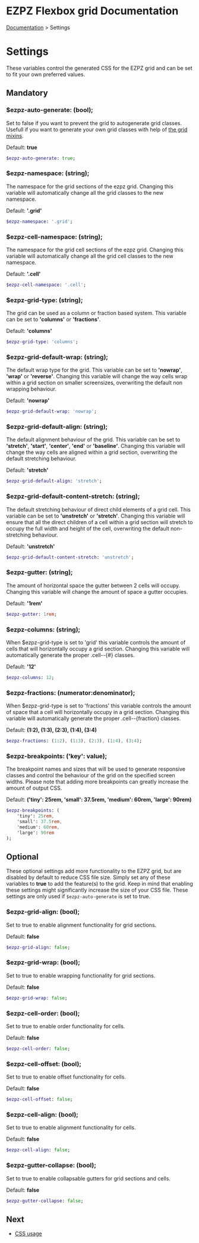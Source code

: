# EZPZ Flexbox grid Documentation

[Documentation](docs.md) > Settings

# Settings
These variables control the generated CSS for the EZPZ grid and can be set to fit your own preferred values.

## Mandatory

### $ezpz-auto-generate: (bool);

Set to false if you want to prevent the grid to autogenerate grid classes. Usefull if you want to generate your own grid classes with help of [the grid mixins](mixins.md).

Default: **true**

```sass
$ezpz-auto-generate: true;
```

### $ezpz-namespace: (string);

The namespace for the grid sections of the ezpz grid. Changing this variable will automatically change all the grid classes to the new namespace.

Default: **'.grid'**

```sass
$ezpz-namespace: '.grid';
```

### $ezpz-cell-namespace: (string);

The namespace for the grid cell sections of the ezpz grid. Changing this variable will automatically change all the grid cell classes to the new namespace.

Default: **'.cell'**

```sass
$ezpz-cell-namespace: '.cell';
```

### $ezpz-grid-type: (string);

The grid can be used as a column or fraction based system. This variable can be set to **'columns'** or **'fractions'**.

Default: **'columns'**

```sass
$ezpz-grid-type: 'columns';
```

### $ezpz-grid-default-wrap: (string);

The default wrap type for the grid. This variable can be set to **'nowrap'**, **'wrap'** or **'reverse'**. Changing this variable will change the way cells wrap within a grid section on smaller screensizes, overwriting the default non wrapping behaviour.


Default: **'nowrap'**

```sass
$ezpz-grid-default-wrap: 'nowrap';
```

### $ezpz-grid-default-align: (string);

The default alignment behaviour of the grid. This variable can be set to **'stretch'**, **'start'**, **'center'**, **'end'** or **'baseline'**. Changing this variable will change the way cells are aligned within a grid section, overwriting the default stretching behaviour.


Default: **'stretch'**

```sass
$ezpz-grid-default-align: 'stretch';
```

### $ezpz-grid-default-content-stretch: (string);

The default stretching behaviour of direct child elements of a grid cell. This variable can be set to **'unstretch'** or **'stretch'**. Changing this variable will ensure that all the direct children of a cell  within a grid section will stretch to occupy the full width and height of the cell, overwriting the default non-stretching behaviour.


Default: **'unstretch'**

```sass
$ezpz-grid-default-content-stretch: 'unstretch';
```

### $ezpz-gutter: (string);

The amount of horizontal space the gutter between 2 cells will occupy. Changing this variable will change the amount of space a gutter occupies.

Default: **'1rem'**

```sass
$ezpz-gutter: 1rem;
```

### $ezpz-columns: (string);

When $ezpz-grid-type is set to 'grid' this variable controls the amount of cells that will horizontally occupy a grid section. Changing this variable will automatically generate the proper .cell--{#} classes.

Default: **'12'**

```sass
$ezpz-columns: 12;
```

### $ezpz-fractions: (numerator:denominator);

When $ezpz-grid-type is set to 'fractions' this variable controls the amount of space that a cell will horizontally occupy in a grid section. Changing this variable will automatically generate the proper .cell--{fraction} classes.

Default: **(1:2), (1:3), (2:3), (1:4), (3:4)**

```sass
$ezpz-fractions: (1:2), (1:3), (2:3), (1:4), (3:4);
```

### $ezpz-breakpoints: ('key': value);

The breakpoint names and sizes that will be used to generate responsive classes and control the behaviour of the grid on the specified screen widths. Please note that adding more breakpoints can greatly increase the amount of output CSS.

Default: **('tiny': 25rem, 'small': 37.5rem, 'medium': 60rem, 'large': 90rem)**

```sass
$ezpz-breakpoints: (
    'tiny': 25rem,
    'small': 37.5rem,
    'medium': 60rem,
    'large': 90rem
);
```

## Optional
These optional settings add more functionality to the EZPZ grid, but are disabled by default to reduce CSS file size. Simply set any of these variables to **true** to add the feature(s) to the grid. Keep in mind that enabling these settings might significantly increase the size of your CSS file. These settings are only used if ```$ezpz-auto-generate``` is set to true.

### $ezpz-grid-align: (bool);

Set to true to enable alignment functionality for grid sections.

Default: **false**

```sass
$ezpz-grid-align: false;
```

### $ezpz-grid-wrap: (bool);

Set to true to enable wrapping functionality for grid sections.

Default: **false**

```sass
$ezpz-grid-wrap: false;
```

### $ezpz-cell-order: (bool);

Set to true to enable order functionality for cells.

Default: **false**

```sass
$ezpz-cell-order: false;
```

### $ezpz-cell-offset: (bool);

Set to true to enable offset functionality for cells.

Default: **false**

```sass
$ezpz-cell-offset: false;
```

### $ezpz-cell-align: (bool);

Set to true to enable alignment functionality for cells.

Default: **false**

```sass
$ezpz-cell-align: false;
```

### $ezpz-gutter-collapse: (bool);

Set to true to enable collapsable gutters for grid sections and cells.

Default: **false**

```sass
$ezpz-gutter-collapse: false;
```


## Next
* [CSS usage](css-usage.md)
